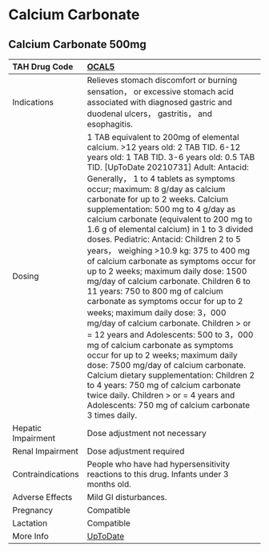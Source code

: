 # Calcium Carbonate

## Calcium Carbonate 500mg

| TAH Drug Code      | [OCAL5](https://www.tahsda.org.tw/drugs/hissearch.php?drug_code=OCAL5)                                                                                                                                                                                                                                                                                                                                                                                                                                                                                                                                                                                                                                                                                                                                                                                                                                                                                                                                                                                                                                                                         |
|:-------------------|:-----------------------------------------------------------------------------------------------------------------------------------------------------------------------------------------------------------------------------------------------------------------------------------------------------------------------------------------------------------------------------------------------------------------------------------------------------------------------------------------------------------------------------------------------------------------------------------------------------------------------------------------------------------------------------------------------------------------------------------------------------------------------------------------------------------------------------------------------------------------------------------------------------------------------------------------------------------------------------------------------------------------------------------------------------------------------------------------------------------------------------------------------|
| Indications        | Relieves stomach discomfort or burning sensation， or excessive stomach acid associated with diagnosed gastric and duodenal ulcers， gastritis， and esophagitis.                                                                                                                                                                                                                                                                                                                                                                                                                                                                                                                                                                                                                                                                                                                                                                                                                                                                                                                                                                              |
| Dosing             | 1 TAB equivalent to 200mg of elemental calcium. >12 years old: 2 TAB TID. 6-12 years old: 1 TAB TID. 3-6 years old: 0.5 TAB TID. [UpToDate 20210731] Adult: Antacid: Generally， 1 to 4 tablets as symptoms occur; maximum: 8 g/day as calcium carbonate for up to 2 weeks. Calcium supplementation: 500 mg to 4 g/day as calcium carbonate (equivalent to 200 mg to 1.6 g of elemental calcium) in 1 to 3 divided doses. Pediatric: Antacid: Children 2 to 5 years， weighing >10.9 kg: 375 to 400 mg of calcium carbonate as symptoms occur for up to 2 weeks; maximum daily dose: 1500 mg/day of calcium carbonate. Children 6 to 11 years: 750 to 800 mg of calcium carbonate as symptoms occur for up to 2 weeks; maximum daily dose: 3，000 mg/day of calcium carbonate. Children > or = 12 years and Adolescents: 500 to 3，000 mg of calcium carbonate as symptoms occur for up to 2 weeks; maximum daily dose: 7500 mg/day of calcium carbonate. Calcium dietary supplementation: Children 2 to 4 years: 750 mg of calcium carbonate twice daily. Children > or = 4 years and Adolescents: 750 mg of calcium carbonate 3 times daily. |
| Hepatic Impairment | Dose adjustment not necessary                                                                                                                                                                                                                                                                                                                                                                                                                                                                                                                                                                                                                                                                                                                                                                                                                                                                                                                                                                                                                                                                                                                  |
| Renal Impairment   | Dose adjustment required                                                                                                                                                                                                                                                                                                                                                                                                                                                                                                                                                                                                                                                                                                                                                                                                                                                                                                                                                                                                                                                                                                                       |
| Contraindications  | People who have had hypersensitivity reactions to this drug. Infants under 3 months old.                                                                                                                                                                                                                                                                                                                                                                                                                                                                                                                                                                                                                                                                                                                                                                                                                                                                                                                                                                                                                                                       |
| Adverse Effects    | Mild GI disturbances.                                                                                                                                                                                                                                                                                                                                                                                                                                                                                                                                                                                                                                                                                                                                                                                                                                                                                                                                                                                                                                                                                                                          |
| Pregnancy          | Compatible                                                                                                                                                                                                                                                                                                                                                                                                                                                                                                                                                                                                                                                                                                                                                                                                                                                                                                                                                                                                                                                                                                                                     |
| Lactation          | Compatible                                                                                                                                                                                                                                                                                                                                                                                                                                                                                                                                                                                                                                                                                                                                                                                                                                                                                                                                                                                                                                                                                                                                     |
| More Info          | [UpToDate](https://www.uptodate.com/contents/calcium-carbonate-drug-information)                                                                                                                                                                                                                                                                                                                                                                                                                                                                                                                                                                                                                                                                                                                                                                                                                                                                                                                                                                                                                                                               |

